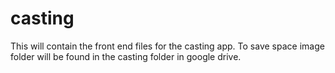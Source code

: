 # casting
This will contain the front end files for the casting app.
To save space image folder will be found in the casting folder in google drive.
